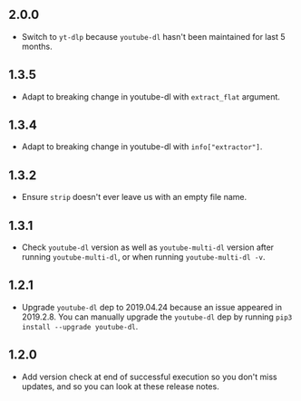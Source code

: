 ## 2.0.0
- Switch to `yt-dlp` because `youtube-dl` hasn't been maintained for last 5 months.


## 1.3.5
- Adapt to breaking change in youtube-dl with `extract_flat` argument.


## 1.3.4
- Adapt to breaking change in youtube-dl with `info["extractor"]`.


## 1.3.2
- Ensure `strip` doesn't ever leave us with an empty file name.


## 1.3.1
- Check `youtube-dl` version as well as `youtube-multi-dl` version after running `youtube-multi-dl`, or when running `youtube-multi-dl -v`.


## 1.2.1
- Upgrade `youtube-dl` dep to 2019.04.24 because an issue appeared in 2019.2.8. You can manually upgrade the `youtube-dl` dep by running `pip3 install --upgrade youtube-dl`.


## 1.2.0
- Add version check at end of successful execution so you don't miss updates, and so you can look at these release notes.
